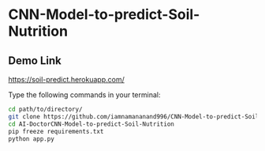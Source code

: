 # CNN-Model-to-predict-Soil-Nutrition

## Demo Link 
 https://soil-predict.herokuapp.com/

Type the following commands in your terminal:
```bash
cd path/to/directory/
git clone https://github.com/iamnamananand996/CNN-Model-to-predict-Soil-Nutrition.git
cd AI-DoctorCNN-Model-to-predict-Soil-Nutrition
pip freeze requirements.txt
python app.py
```
